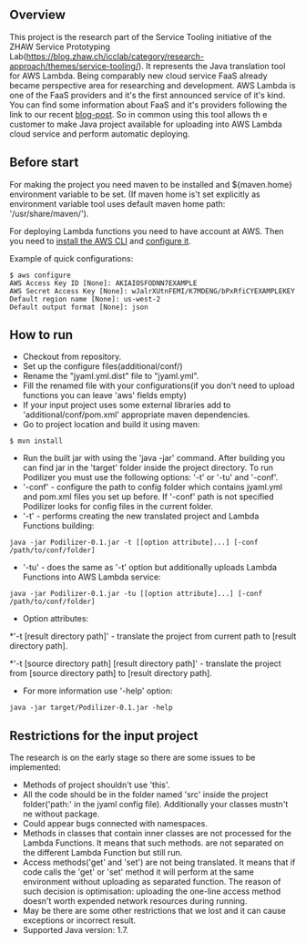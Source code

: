 ## Overview
 This project is the research part of the Service Tooling initiative of the ZHAW Service Prototyping Lab(https://blog.zhaw.ch/icclab/category/research-approach/themes/service-tooling/).
 It represents the Java translation tool for AWS Lambda. Being comparably new cloud service FaaS already became perspective area for
researching and development. AWS Lambda is one of the FaaS providers and it's the first announced service of it's kind. You can find some
information about FaaS and it's providers following the link to our recent [blog-post](https://blog.zhaw.ch/icclab/faas-function-hosting-services-and-their-technical-characteristics/).
So in common using this tool allows th e customer to make Java project available for uploading into AWS Lambda cloud service and perform automatic deploying.

## Before start
 For making the project you need maven to be installed and ${maven.home} environment variable to be set. (If maven home
 is't set explicitly as environment variable tool uses default maven home path: '/usr/share/maven/').

 For deploying Lambda functions you need to have account at AWS. Then you need to
  [install the AWS CLI](http://docs.aws.amazon.com/cli/latest/userguide/installing.html) and
  [configure it](http://docs.aws.amazon.com/cli/latest/userguide/cli-chap-getting-started.html).

 Example of quick configurations:
 ```
 $ aws configure
 AWS Access Key ID [None]: AKIAIOSFODNN7EXAMPLE
 AWS Secret Access Key [None]: wJalrXUtnFEMI/K7MDENG/bPxRfiCYEXAMPLEKEY
 Default region name [None]: us-west-2
 Default output format [None]: json
 ```

## How to run
 * Checkout from repository.
 * Set up the configure files(additional/conf/)
  * Rename the "jyaml.yml.dist" file to "jyaml.yml".
  * Fill the renamed file with your configurations(if you don't need to upload functions you can leave 'aws' fields empty)
  * If your input project uses some external libraries add to 'additional/conf/pom.xml' appropriate maven dependencies.
 * Go to project location and build it using maven:
 ```
 $ mvn install
 ```
 * Run the built jar with using the 'java -jar' command. After building you can find jar in the 'target' folder inside the
  project directory. To run Podilizer you must use the following options: '-t' or '-tu' and '-conf'.
  * '-conf' - configure the path to config folder which contains jyaml.yml and pom.xml files you set up before.
  If '-conf' path is not specified Podilizer looks for config files in the current folder.
  * '-t' - performs creating the new translated project and Lambda Functions building:
  ```
  java -jar Podilizer-0.1.jar -t [[option attribute]...] [-conf /path/to/conf/folder]
  ```
  * '-tu' - does the same as '-t' option but additionally uploads Lambda Functions into AWS Lambda service:
  ```
  java -jar Podilizer-0.1.jar -tu [[option attribute]...] [-conf /path/to/conf/folder]
  ```
  * Option attributes:
  
   *'-t [result directory path]' - translate the project from current path to [result directory path].

   *'-t [source directory path] [result directory path]' - translate the project from [source directory path]
  to [result directory path].
  * For more information use '-help' option:
  ```
  java -jar target/Podilizer-0.1.jar -help
  ```


## Restrictions for the input project
The research is on the early stage so there are some issues to be implemented:
 * Methods of project shouldn't use 'this'.
 * All the code should be in the folder named 'src' inside the project folder('path:' in the jyaml config file).
 Additionally your classes mustn't ne without package.
 * Could appear bugs connected with namespaces.
 * Methods in classes that contain inner classes are not processed for the Lambda Functions. It means that such methods.
    are not separated on the different Lambda Function but still run.
 * Access methods('get' and 'set') are not being translated. It means that if code calls the 'get'
 or 'set' method it will perform at the same environment without uploading as separated function. The reason of such
 decision is optimisation: uploading the one-line access method doesn't worth expended network resources during running.
 * May be there are some other restrictions that we lost and it can cause exceptions or incorrect result.
 * Supported Java version: 1.7.
